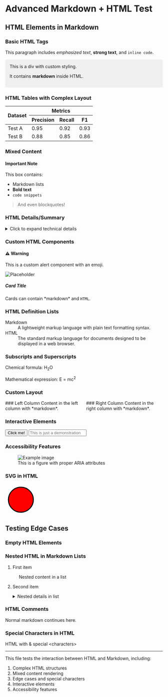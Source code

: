 # Advanced Markdown + HTML Test

## HTML Elements in Markdown

### Basic HTML Tags

This paragraph includes <em>emphasized text</em>, <strong>strong text</strong>, and <code>inline code</code>.

<div style="background-color: #f0f0f0; padding: 1em; border-radius: 4px;">
  This is a div with custom styling.
  
  It contains **markdown** inside HTML.
</div>

### HTML Tables with Complex Layout

<table>
  <thead>
    <tr>
      <th rowspan="2">Dataset</th>
      <th colspan="3">Metrics</th>
    </tr>
    <tr>
      <th>Precision</th>
      <th>Recall</th>
      <th>F1</th>
    </tr>
  </thead>
  <tbody>
    <tr>
      <td>Test A</td>
      <td>0.95</td>
      <td>0.92</td>
      <td>0.93</td>
    </tr>
    <tr>
      <td>Test B</td>
      <td>0.88</td>
      <td>0.85</td>
      <td>0.86</td>
    </tr>
  </tbody>
</table>

### Mixed Content

<div class="info-box">
  <h4>Important Note</h4>
  
  This box contains:
  - Markdown lists
  - **Bold text**
  - `code snippets`
  
  > And even blockquotes!
</div>

### HTML Details/Summary

<details>
<summary>Click to expand technical details</summary>

```python
def complex_function():
    """This is inside an HTML details element"""
    return "But still syntax highlighted!"
```

1. Nested markdown
2. Works perfectly
3. In the details

</details>

### Custom HTML Components

<div class="alert alert-warning">
  <h4>⚠️ Warning</h4>
  <p>This is a custom alert component with an emoji.</p>
</div>

<div class="card">
  <img src="https://via.placeholder.com/150" alt="Placeholder">
  <div class="card-body">
    <h5>Card Title</h5>
    <p>Cards can contain *markdown* and <code>HTML</code>.</p>
  </div>
</div>

### HTML Definition Lists

<dl>
  <dt>Markdown</dt>
  <dd>A lightweight markup language with plain text formatting syntax.</dd>
  
  <dt>HTML</dt>
  <dd>The standard markup language for documents designed to be displayed in a web browser.</dd>
</dl>

### Subscripts and Superscripts

Chemical formula: H<sub>2</sub>O

Mathematical expression: E = mc<sup>2</sup>

### Custom Layout

<div style="display: grid; grid-template-columns: 1fr 1fr; gap: 1em;">
  <div>
    ### Left Column
    Content in the left column with *markdown*.
  </div>
  <div>
    ### Right Column
    Content in the right column with *markdown*.
  </div>
</div>

### Interactive Elements

<button onclick="alert('Note: This might not work due to security restrictions')">
  Click me!
</button>

<input type="text" placeholder="This is just a demonstration">

### Accessibility Features

<figure role="figure" aria-label="Example figure">
  <img src="https://via.placeholder.com/300" alt="Example image">
  <figcaption>This is a figure with proper ARIA attributes</figcaption>
</figure>

### SVG in HTML

<svg width="100" height="100">
  <circle cx="50" cy="50" r="40" stroke="black" stroke-width="3" fill="red" />
</svg>

## Testing Edge Cases

### Empty HTML Elements

<div></div>

### Nested HTML in Markdown Lists

1. First item
   <div style="margin-left: 20px">
     Nested content in a list
   </div>
2. Second item
   <details>
   <summary>Nested details in list</summary>
   
   - Sub list
   - With markdown
   
   </details>

### HTML Comments

<!-- This is an HTML comment -->

Normal markdown continues here.

### Special Characters in HTML

<div title="Quote: &quot;Test&quot;">
  HTML with &amp; special &lt;characters&gt;
</div>

---

This file tests the interaction between HTML and Markdown, including:
1. Complex HTML structures
2. Mixed content rendering
3. Edge cases and special characters
4. Interactive elements
5. Accessibility features 